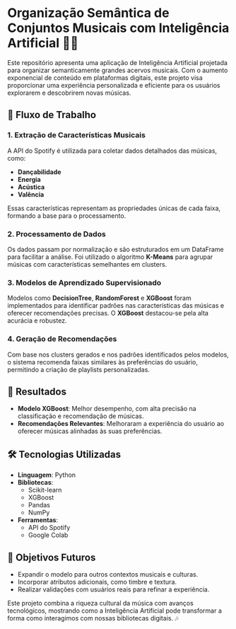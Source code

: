 # Organização Semântica de Conjuntos Musicais com Inteligência Artificial 🎵🤖

Este repositório apresenta uma aplicação de Inteligência Artificial projetada para organizar semanticamente grandes acervos musicais. Com o aumento exponencial de conteúdo em plataformas digitais, este projeto visa proporcionar uma experiência personalizada e eficiente para os usuários explorarem e descobrirem novas músicas.

## 🔄 Fluxo de Trabalho

### 1. **Extração de Características Musicais**
A API do Spotify é utilizada para coletar dados detalhados das músicas, como:
- **Dançabilidade**
- **Energia**
- **Acústica**
- **Valência**

Essas características representam as propriedades únicas de cada faixa, formando a base para o processamento.

### 2. **Processamento de Dados**
Os dados passam por normalização e são estruturados em um DataFrame para facilitar a análise. Foi utilizado o algoritmo **K-Means** para agrupar músicas com características semelhantes em clusters.

### 3. **Modelos de Aprendizado Supervisionado**
Modelos como **DecisionTree**, **RandomForest** e **XGBoost** foram implementados para identificar padrões nas características das músicas e oferecer recomendações precisas. O **XGBoost** destacou-se pela alta acurácia e robustez.

### 4. **Geração de Recomendações**
Com base nos clusters gerados e nos padrões identificados pelos modelos, o sistema recomenda faixas similares às preferências do usuário, permitindo a criação de playlists personalizadas.

## 🔬 Resultados
- **Modelo XGBoost**: Melhor desempenho, com alta precisão na classificação e recomendação de músicas.
- **Recomendações Relevantes**: Melhoraram a experiência do usuário ao oferecer músicas alinhadas às suas preferências.

## 🛠️ Tecnologias Utilizadas
- **Linguagem**: Python
- **Bibliotecas**: 
  - Scikit-learn
  - XGBoost
  - Pandas
  - NumPy
- **Ferramentas**:
  - API do Spotify
  - Google Colab

## 🚀 Objetivos Futuros
- Expandir o modelo para outros contextos musicais e culturas.
- Incorporar atributos adicionais, como timbre e textura.
- Realizar validações com usuários reais para refinar a experiência.

Este projeto combina a riqueza cultural da música com avanços tecnológicos, mostrando como a Inteligência Artificial pode transformar a forma como interagimos com nossas bibliotecas digitais. 🎶
